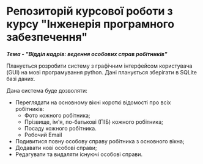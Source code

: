 # Репозиторій курсової роботи з курсу "Інженерія програмного забезпечення"

***Тема - "Відділ кадрів: ведення особових справ робітників"***

Планується розробити систему з графічним інтерфейсом користувача (GUI) на мові програмування python.
Дані планується зберігати в SQLite базі даних.

Дана система буде дозволяти:
- Переглядати на основному вікні короткі відомості про всіх робітників:
  - Фото кожного робітника;
  - Прізвище, ім'я, по-батькові (ПІБ) кожного робітника;
  - Посаду кожного робітника.
  - Робочий Email
- Подивитися повну особову справу робітника з основного вікна;
- Додавати нові особові справи;
- Редагувати та видаляти існуючі особові справи.
